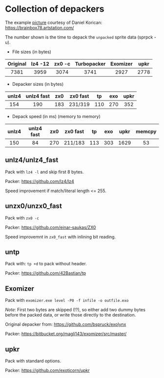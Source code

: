 # Collection of depackers

The example [picture](startrek_voyager.bmp) courtesy of Daniel Korican:
https://brainbox78.artstation.com/

The number shown is the time to depack the `unpacked` sprite data (sprpck -u).

* File sizes (in bytes)

| Original | lz4 -12 | zx0 -c | Turbopacker | Exomizer | upkr |
| :-:      | :-:     | :-:    | :-:         | :-:      | :-:  |
| 7381     | 3959    | 3074   | 3741        | 2927     | 2778 |

* Depacker sizes (in bytes)

| unlz4 | unlz4 fast | zx0 | zx0 fast | tp  | exo | upkr |
| :-:   | :-:        | :-: | :-:      | :-: | :-: | :-:  |
| 154   | 190        | 183 | 231/319  | 110 | 270 | 352  |

* Depack speed (in ms) (memory to memory)

| unlz4 | unlz4 fast | zx0 | zx0 fast | tp  | exo | upkr |memcpy |
| :-:   | :-:        | :-: | :-:      | :-: | :-: | :-:  | :-: |
| 150   | 84         | 270 | 211/183  | 113 | 303 | 1629 | 53  |

## unlz4/unlz4_fast

Pack with `lz4 -l` and skip first 8 bytes.

Packer: https://github.com/lz4/lz4

Speed improvement if match/literal length <= 255.

## unzx0/unzx0_fast

Pack with `zx0 -c`

Packer: https://github.com/einar-saukas/ZX0

Speed improvemnt in `zx0_fast` with inlining bit reading.

## untp

Pack with: `tp +d` to pack without header.

Packer: https://github.com/42Bastian/tp

## Exomizer

Pack with `exomizer.exe level -P0 -f infile -o outfile.exo`

*Note*: First two bytes are skipped (!?), so either add two dummy bytes before the packed data, or write those directly to the destination.

Original depacker from: https://github.com/bspruck/exolynx

Packer: https://bitbucket.org/magli143/exomizer/src/master/

## upkr

Pack with standard options.

Packer: https://github.com/exoticorn/upkr
